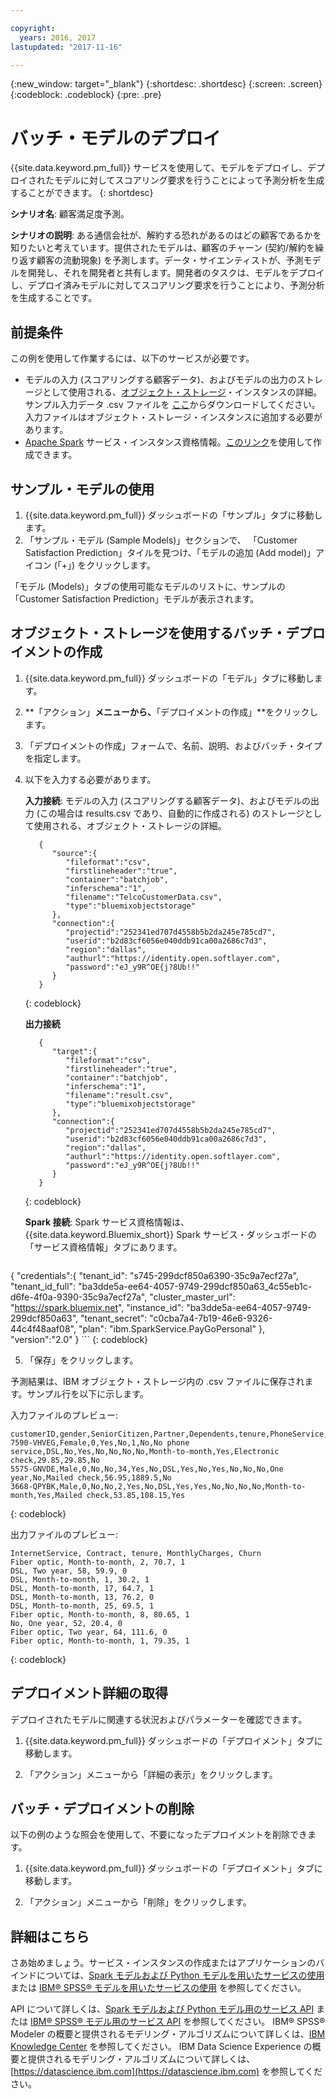```yaml
---

copyright:
  years: 2016, 2017
lastupdated: "2017-11-16"

---
```


{:new_window: target="_blank"}
{:shortdesc: .shortdesc}
{:screen: .screen}
{:codeblock: .codeblock}
{:pre: .pre}

# バッチ・モデルのデプロイ

{{site.data.keyword.pm_full}} サービスを使用して、モデルをデプロイし、デプロイされたモデルに対してスコアリング要求を行うことによって予測分析を生成することができます。
{: shortdesc}


**シナリオ名**: 顧客満足度予測。

**シナリオの説明**: ある通信会社が、解約する恐れがあるのはどの顧客であるかを知りたいと考えています。提供されたモデルは、顧客のチャーン (契約/解約を繰り返す顧客の流動現象) を予測します。データ・サイエンティストが、予測モデルを開発し、それを開発者と共有します。開発者のタスクは、モデルをデプロイし、デプロイ済みモデルに対してスコアリング要求を行うことにより、予測分析を生成することです。

## 前提条件

この例を使用して作業するには、以下のサービスが必要です。

* モデルの入力 (スコアリングする顧客データ)、およびモデルの出力のストレージとして使用される、[オブジェクト・ストレージ](https://console.bluemix.net/catalog/services/object-storage)・インスタンスの詳細。サンプル入力データ .csv ファイルを [ここ](https://raw.githubusercontent.com/pmservice/wml-sample-models/master/spark/customer-satisfaction-prediction/data/scoreInput.csv)からダウンロードしてください。入力ファイルはオブジェクト・ストレージ・インスタンスに追加する必要があります。
* [Apache Spark](https://console.bluemix.net/catalog/services/apache-spark) サービス・インスタンス資格情報。[このリンク](https://console.bluemix.net/catalog/services/apache-spark)を使用して作成できます。


## サンプル・モデルの使用

1.  {{site.data.keyword.pm_full}} ダッシュボードの「サンプル」タブに移動します。
2.  「サンプル・モデル (Sample Models)」セクションで、 「Customer Satisfaction Prediction」タイルを見つけ、「モデルの追加 (Add model)」アイコン
(「+」) をクリックします。

「モデル (Models)」タブの使用可能なモデルのリストに、サンプルの「Customer Satisfaction Prediction」モデルが表示されます。

## オブジェクト・ストレージを使用するバッチ・デプロイメントの作成

1.  {{site.data.keyword.pm_full}} ダッシュボードの「モデル」タブに移動します。
2.  **「アクション」**メニューから、**「デプロイメントの作成」**をクリックします。
3.  「デプロイメントの作成」フォームで、名前、説明、およびバッチ・タイプを指定します。
4.  以下を入力する必要があります。

    **入力接続**: モデルの入力 (スコアリングする顧客データ)、およびモデルの出力 (この場合は results.csv であり、自動的に作成される) のストレージとして使用される、オブジェクト・ストレージの詳細。

    ```
       {
          "source":{
             "fileformat":"csv",
             "firstlineheader":"true",
             "container":"batchjob",
             "inferschema":"1",
             "filename":"TelcoCustomerData.csv",
             "type":"bluemixobjectstorage"
          },
          "connection":{
             "projectid":"252341ed707d4558b5b2da245e785cd7",
             "userid":"b2d83cf6056e040ddb91ca00a2686c7d3",
             "region":"dallas",
             "authurl":"https://identity.open.softlayer.com",
             "password":"eJ_y9R^OE{j?8Ub!!"
          }
       }
    ```
    {: codeblock}

    **出力接続**

    ```
       {
          "target":{
             "fileformat":"csv",
             "firstlineheader":"true",
             "container":"batchjob",
             "inferschema":"1",
             "filename":"result.csv",
             "type":"bluemixobjectstorage"
          },
          "connection":{
             "projectid":"252341ed707d4558b5b2da245e785cd7",
             "userid":"b2d83cf6056e040ddb91ca00a2686c7d3",
             "region":"dallas",
             "authurl":"https://identity.open.softlayer.com",
             "password":"eJ_y9R^OE{j?8Ub!!"
          }
       }
    ```
    {: codeblock}

    **Spark 接続**: Spark サービス資格情報は、{{site.data.keyword.Bluemix_short}} Spark サービス・ダッシュボードの「サービス資格情報」タブにあります。

    ```
{
    "credentials":{
      "tenant_id": "s745-299dcf850a6390-35c9a7ecf27a",
      "tenant_id_full": "ba3dde5a-ee64-4057-9749-299dcf850a63_4c55eb1c-d6fe-4f0a-9390-35c9a7ecf27a",
      "cluster_master_url": "https://spark.bluemix.net",
      "instance_id": "ba3dde5a-ee64-4057-9749-299dcf850a63",
      "tenant_secret": "c0cba7a4-7b19-46e6-9326-44c4f48aaf08",
      "plan": "ibm.SparkService.PayGoPersonal"
},
    "version":"2.0"
}
    ```
    {: codeblock}

5.  「保存」をクリックします。

予測結果は、IBM オブジェクト・ストレージ内の .csv ファイルに保存されます。サンプル行を以下に示します。

入力ファイルのプレビュー:

```
customerID,gender,SeniorCitizen,Partner,Dependents,tenure,PhoneService,MultipleLines,InternetService,OnlineSecurity,OnlineBackup,DeviceProtection,TechSupport,StreamingTV,StreamingMovies,Contract,PaperlessBilling,PaymentMethod,MonthlyCharges,TotalCharges,Churn
7590-VHVEG,Female,0,Yes,No,1,No,No phone service,DSL,No,Yes,No,No,No,No,Month-to-month,Yes,Electronic check,29.85,29.85,No
5575-GNVDE,Male,0,No,No,34,Yes,No,DSL,Yes,No,Yes,No,No,No,One year,No,Mailed check,56.95,1889.5,No
3668-QPYBK,Male,0,No,No,2,Yes,No,DSL,Yes,Yes,No,No,No,No,Month-to-month,Yes,Mailed check,53.85,108.15,Yes
```
{: codeblock}

出力ファイルのプレビュー:

```
InternetService, Contract, tenure, MonthlyCharges, Churn
Fiber optic, Month-to-month, 2, 70.7, 1
DSL, Two year, 58, 59.9, 0
DSL, Month-to-month, 1, 30.2, 1
DSL, Month-to-month, 17, 64.7, 1
DSL, Month-to-month, 13, 76.2, 0
DSL, Month-to-month, 25, 69.5, 1
Fiber optic, Month-to-month, 8, 80.65, 1
No, One year, 52, 20.4, 0
Fiber optic, Two year, 64, 111.6, 0
Fiber optic, Month-to-month, 1, 79.35, 1
```
{: codeblock}


## デプロイメント詳細の取得

デプロイされたモデルに関連する状況およびパラメーターを確認できます。

1. {{site.data.keyword.pm_full}} ダッシュボードの「デプロイメント」タブに移動します。

2. 「アクション」メニューから「詳細の表示」をクリックします。

## バッチ・デプロイメントの削除

以下の例のような照会を使用して、不要になったデプロイメントを削除できます。

1. {{site.data.keyword.pm_full}} ダッシュボードの「デプロイメント」タブに移動します。

2. 「アクション」メニューから「削除」をクリックします。

## 詳細はこちら

さあ始めましょう。サービス・インスタンスの作成またはアプリケーションのバインドについては、[Spark モデルおよび Python モデルを用いたサービスの使用](using_pm_service_dsx.html) または [IBM® SPSS® モデルを用いたサービスの使用](using_pm_service.html) を参照してください。

API について詳しくは、[Spark モデルおよび Python モデル用のサービス API](pm_service_api_spark.html) または [IBM® SPSS® モデル用のサービス API](pm_service_api_spss.html) を参照してください。
IBM® SPSS® Modeler の概要と提供されるモデリング・アルゴリズムについて詳しくは、[IBM Knowledge Center](https://www.ibm.com/support/knowledgecenter/SS3RA7) を参照してください。
IBM Data Science Experience の概要と提供されるモデリング・アルゴリズムについて詳しくは、[https://datascience.ibm.com](https://datascience.ibm.com) を参照してください。
